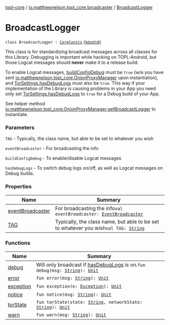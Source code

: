 [topl-core](../../index.md) / [io.matthewnelson.topl_core.broadcaster](../index.md) / [BroadcastLogger](./index.md)

# BroadcastLogger

`class BroadcastLogger : `[`CoreConsts`](../../io.matthewnelson.topl_core.util/-core-consts/index.md) [(source)](https://github.com/05nelsonm/TorOnionProxyLibrary-Android/blob/master/topl-core/src/main/java/io/matthewnelson/topl_core/broadcaster/BroadcastLogger.kt#L93)

This class is for standardizing broadcast messages across all classes for this Library.
Debugging is important while hacking on TOPL-Android, but those Logcat messages
should **never** make it to a release build.

To enable Logcat messages, [buildConfigDebug](#) must be `true` (w/e you have sent
[io.matthewnelson.topl_core.OnionProxyManager](../../io.matthewnelson.topl_core/-onion-proxy-manager/index.md) upon instantiation), and
[TorSettings.hasDebugLogs](../../..//topl-core-base/io.matthewnelson.topl_core_base/-tor-settings/has-debug-logs.md) must also be `true`. This way if your implementation of the
Library is causing problems in your App you need only set [TorSettings.hasDebugLogs](../../..//topl-core-base/io.matthewnelson.topl_core_base/-tor-settings/has-debug-logs.md) to
`true` for a Debug build of your App.

See helper method [io.matthewnelson.topl_core.OnionProxyManager.getBroadcastLogger](../../io.matthewnelson.topl_core/-onion-proxy-manager/get-broadcast-logger.md) to
instantiate.

### Parameters

`TAG` - Typically, the class name, but able to be set to whatever you wish

`eventBroadcaster` - For broadcasting the info

`buildConfigDebug` - To enable/disable Logcat messages

`hasDebugLogs` - To switch debug logs on/off, as well as Logcat messages on Debug builds.

### Properties

| Name | Summary |
|---|---|
| [eventBroadcaster](event-broadcaster.md) | For broadcasting the info`val eventBroadcaster: `[`EventBroadcaster`](../../..//topl-core-base/io.matthewnelson.topl_core_base/-event-broadcaster/index.md) |
| [TAG](-t-a-g.md) | Typically, the class name, but able to be set to whatever you wish`val TAG: `[`String`](https://kotlinlang.org/api/latest/jvm/stdlib/kotlin/-string/index.html) |

### Functions

| Name | Summary |
|---|---|
| [debug](debug.md) | Will only broadcast if [hasDebugLogs](#) is on.`fun debug(msg: `[`String`](https://kotlinlang.org/api/latest/jvm/stdlib/kotlin/-string/index.html)`): `[`Unit`](https://kotlinlang.org/api/latest/jvm/stdlib/kotlin/-unit/index.html) |
| [error](error.md) | `fun error(msg: `[`String`](https://kotlinlang.org/api/latest/jvm/stdlib/kotlin/-string/index.html)`): `[`Unit`](https://kotlinlang.org/api/latest/jvm/stdlib/kotlin/-unit/index.html) |
| [exception](exception.md) | `fun exception(e: `[`Exception`](https://kotlinlang.org/api/latest/jvm/stdlib/kotlin/-exception/index.html)`): `[`Unit`](https://kotlinlang.org/api/latest/jvm/stdlib/kotlin/-unit/index.html) |
| [notice](notice.md) | `fun notice(msg: `[`String`](https://kotlinlang.org/api/latest/jvm/stdlib/kotlin/-string/index.html)`): `[`Unit`](https://kotlinlang.org/api/latest/jvm/stdlib/kotlin/-unit/index.html) |
| [torState](tor-state.md) | `fun torState(state: `[`String`](https://kotlinlang.org/api/latest/jvm/stdlib/kotlin/-string/index.html)`, networkState: `[`String`](https://kotlinlang.org/api/latest/jvm/stdlib/kotlin/-string/index.html)`): `[`Unit`](https://kotlinlang.org/api/latest/jvm/stdlib/kotlin/-unit/index.html) |
| [warn](warn.md) | `fun warn(msg: `[`String`](https://kotlinlang.org/api/latest/jvm/stdlib/kotlin/-string/index.html)`): `[`Unit`](https://kotlinlang.org/api/latest/jvm/stdlib/kotlin/-unit/index.html) |
